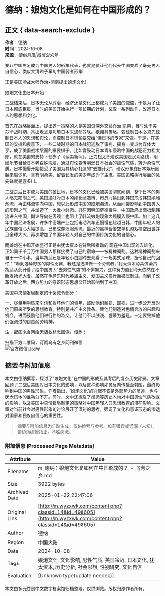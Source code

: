 # 德纳：娘炮文化是如何在中国形成的？

## 正文 { data-search-exclude }


**作者**：德纳  
**时间**：2024-10-08  
**来源**：_德纳洞见|微信公众号_

要让中国男足成为中国男人的形象代表，也就是要让他们代表中国变成了毫无男人自信心，类似大清辫子军的中国弱者形象!

正是美国冷战大师乔治•凯南提出娘炮文化!

娘炮文化由日本开始：

二战结束后，日本无论从政治、经济还是文化上都成为了美国的傀儡，于是为了让日本彻底臣服，当时的美国开始执行一项长期的计划，采取一系列动作，改造日本人的思想和文化。

首先在战略层面上，提出这一策略的人是美国资深外交官乔治·凯南，当时处于美苏冷战时期，其出发点是利用日本来遏制苏联。根据其策略，要控制日本必须先控制日本人的思想和舆论，而控制日本舆论要交给“懂日本的专家”来做。于是，在美国的安排和授意下，一些二战时期的日本战犯逃脱了审判，摇身一变成为媒体大亨，成了美国战术层面的重要棋子。比如曾鼓动日本青年侵略中国的战犯正力松太郎，就在美国的支持下创办了《读卖新闻》。正力松太郎建议美国走民众路线，用娱乐节目给日本老百姓洗脑，通过舆论宣传削弱日本社会的雄性气质，转为柔性气质。日本慢慢开始接受了美国为其精心打造的“去雄计划”，硬汉形象在日本娱乐圈越来越少见，具有阴柔美、留着长发的美少年成为了主流。美国策略执行层面的急先锋就是喜多川。

二战之后日本成为美国的殖民地，日本的文化已经被美国彻底阉割，整个日本的男人毫无阳刚之气。美国通过对日本的娘化塑造再，再反向输出到韩国形成韩国娘炮潮流，再由韩流输向中国，想以此形成中国的娘炮潮流。从而间接影响到中国男人的阳刚之气，并塑造了一大批小鲜肉。好在因韩国萨德事件，中国政府出面抵制韩流进入中国，舆论导向在客观上也阻止了韩流娘炮现象大规模入侵中国。加上这几年中国经济发展，许多中高端产业包括电动汽车正慢慢在超越日韩，中国年轻人的民族自信心大幅提高，已形成穿汉服潮流。最近的黑神话悟空单机游戏横空出世并且全球大火，再次增加了中国年轻人对自己的中国传统文化的自信心。

而娘炮在中国开始盛行正是由犹太资本在背后所推动的!现在中国出现的去雄化，正如同千千万万中国男人那样接受了自己的宿命——被精神阉割。这种精神阉割来自于一件小事，当年胡适还是年轻小白脸时去观看了一场美式足球，据他自己的回忆：“看到这种野蛮的男性比赛，我还是选择做一个旁观者。”犹太资本的共济会员胡适从此开启了给中国男人“去男性气势”的不懈努力。这种努力直到今天依然在不断发扬光大着。虽然在毛泽东时代英雄主义、爱国主义盛行而被压制过。而到了改革开放之后，西方势力的意识形态思想又开始影响到了中国。

美国中央情报局制定的十条诫令部分：

一、尽量用物质来引诱和败坏他们的青年，鼓励他们藐视、鄙视，进一步公开反对他们原来所受的思想教育，特别是共产主义教条。替他们制造对色情奔放的兴趣和机会，进而鼓励他们进行性的滥交。让他们不以肤浅、虚荣为羞耻。一定要毁掉他们强调过的刻苦耐劳精神。

注：配图来自网络无版权标志图像，侵删！

扫描下方二维码，订阅乌有之乡网刊微信  
![官方微信订阅号](http://w.hs1921.com/skin/wywk/images/img_weixin.jpg)
<!-- tcd_original_link http://m.wyzxwk.com/content.php?classid=14&id=498605 -->


## 摘要与附加信息

<!-- tcd_abstract -->
本文由德纳撰写，探讨了“娘炮文化”在中国的形成及其背后的复杂历史背景。文章回顾了二战后美国对日本文化的影响，以及这种影响如何反向传播至韩国，最终影响到中国的男性形象。作者指出，‘娘炮文化’的兴起不仅是外部势力的渗透，也与犹太资本的推动分不开。同时，文中还提及了胡适等历史人物对中国男性气质改变的影响，以及美国中央情报局制定的策略对中国年轻人的思想教育的潜在影响。文章对当前社会对男性形象的讨论展开了深刻的思考，强调了文化和意识形态的渗透对国家和民族自信心的重要性。
<!-- tcd_abstract_end -->

> 摘要与附加信息为自动生成，仅供检索与参考。如有错误或遗漏（未知），请协助编辑指正，不胜感激。

### 附加信息 [Processed Page Metadata]

| Attribute       | Value                                  |
|-----------------|----------------------------------------|
| Filename        | m_德纳：娘炮文化是如何在中国形成的？_-_乌有之乡.md                             |
| Size            | 3922 bytes                           |
| Archived Date   | 2025-01-22 22:47:06                             |
| Original Link   | [http://m.wyzxwk.com/content.php?classid=14&id=498605](http://m.wyzxwk.com/content.php?classid=14&id=498605)                       |
| Author          | 德纳                               |
| Region          | 中国大陆                               |
| Date            | 2024-10-08                                 |
| Tags            | 娘炮文化, 文化影响, 男性气质, 美国冷战, 日本文化, 犹太资本, 历史分析, 社会思想, 性别研究, 文化自信                                 |
| Evaluation            | [Unknown type(update needed)]                                 |
<!-- tcd_table_end -->

本文由多元性别中文数字档案馆归档整理，仅供浏览。版权归原作者所有。
